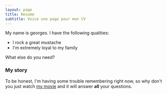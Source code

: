 ```yaml
---
layout: page
title: Resume
subtitle: Voice une page pour mon CV
---
```


My name is georges. I have the following qualities:

- I rock a great mustache
- I'm extremely loyal to my family

What else do you need?


### My story

To be honest, I'm having some trouble remembering right now, so why don't you just watch [my movie](https://en.wikipedia.org/wiki/The_Princess_Bride_%28film%29) and it will answer **all** your questions.
